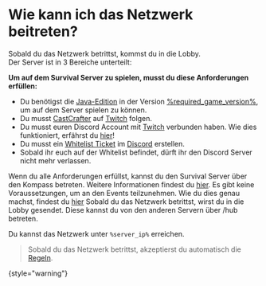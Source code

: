 [rules]: survial-rules.md "Zurück zu den Regeln"

# Wie kann ich das Netzwerk beitreten?

Sobald du das Netzwerk betrittst, kommst du in die Lobby. <br>
Der Server ist in 3 Bereiche unterteilt:

<tabs>
<tab title="Survival Server" id="survival">

**Um auf dem Survival Server zu spielen, musst du diese Anforderungen erfüllen:**

- Du benötigst die [Java-Edition](https://de.minecraft.wiki/w/Java_Edition) in der Version [%required_game_version%](%required_game_version_link%), um auf dem Server spielen zu können.
- Du musst [CastCrafter](%twitch_cast%) auf [Twitch](%twitch%) folgen.
- Du musst euren Discord Account mit [Twitch](%twitch%) verbunden haben.
  Wie dies funktioniert, erfährst
  du [hier](support.md#link-twitch "Wie du deine Accounts verknüpfst erfährst du hier!")!
- Du musst ein [Whitelist Ticket](support.md#whitelist-ticket "%click-more-info%")
  im [Discord](%dc_link%) erstellen.
- Sobald ihr euch auf der Whitelist befindet, dürft ihr den Discord Server nicht mehr verlassen.

Wenn du alle Anforderungen erfüllst, kannst du den Survival Server über den Kompass betreten. Weitere Informationen findest du <a href="servers.md">hier</a>.
</tab>
<tab title="Event Server" id="events">
Es gibt keine Voraussetzungen, um an den Events teilzunehmen. Wie du dies genau machst, findest du <a href="how-to-take-part-in-an-event.md">hier</a>
</tab>
<tab title="Lobby Server" id="lobby">
Sobald du das Netzwerk betrittst, wirst du in die Lobby gesendet. Diese kannst du von den anderen Servern über /hub betreten.
</tab>
</tabs>

Du kannst das Netzwerk unter `%server_ip%` erreichen.

> Sobald du das Netzwerk betrittst, akzeptierst du automatisch die [Regeln](rules.md).
>
{style="warning"}
